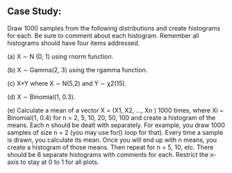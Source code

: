 ## Case Study:
Draw 1000 samples from the following distributions and create histograms for each.  Be sure to comment about each histogram.  Remember all histograms should have four items addressed.

(a) X ∼ N (0, 1) using rnorm function.

(b) X ∼ Gamma(2, 3) using the rgamma function. 

(c) X+Y where X ∼ N(5,2) and Y ∼ χ2(15). 

(d) X ∼ Binomial(1, 0.3).

(e) Calculate a mean of a vector X = (X1, X2, ..., Xn ) 1000 times, where Xi ~ Binomial(1, 0.4) for n = 2, 5, 10, 20, 50, 100 and create a histogram of the means. Each n should be dealt with separately. For example, you draw 1000 samples of size n = 2 (you may use for() loop for that). Every time a sample is drawn, you calculate its mean. Once you will end up with n means, you create a histogram of those means. Then repeat for n = 5, 10, etc.  There should be 6 separate histograms with comments for each.  Restrict the x-axis to stay at 0 to 1 for all plots. 
